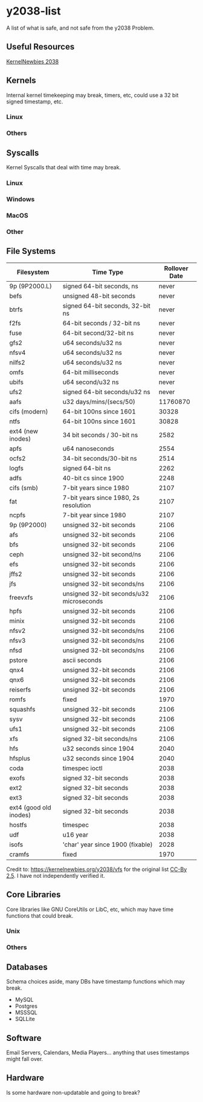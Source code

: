 # y2038-list
A list of what is safe, and not safe from the y2038 Problem. 

## Useful Resources
[KernelNewbies 2038](https://kernelnewbies.org/y2038)


## Kernels
Internal kernel timekeeping may break, timers, etc, could use a 32 bit signed timestamp, etc. 
### Linux
### Others

## Syscalls
Kernel Syscalls that deal with time may break. 
### Linux
### Windows
### MacOS
### Other

## File Systems
| Filesystem | Time Type | Rollover Date
| --- | --- | --- |
| 9p (9P2000.L) | signed 64-bit seconds, ns | never |
| befs | unsigned 48-bit seconds | never |
| btrfs | signed 64-bit seconds, 32-bit ns | never |
| f2fs | 64-bit seconds / 32-bit ns | never |
| fuse | 64-bit second/32-bit ns | never | 
| gfs2 | u64 seconds/u32 ns | never |
| nfsv4 | u64 seconds/u32 ns | never | 
| nilfs2 | u64 seconds/u32 ns | never |
| omfs | 64-bit milliseconds | never |
| ubifs | u64 second/u32 ns | never |
| ufs2 | signed 64-bit seconds/u32 ns | never | 
| aafs | u32 days/mins/(secs/50) | 11760870 |
| cifs (modern) | 64-bit 100ns since 1601 | 30328 |
| ntfs | 64-bit 100ns since 1601 | 30828 | 
| ext4 (new inodes) | 34 bit seconds / 30-bit ns | 2582 |
| apfs | u64 nanoseconds | 2554 | 
| ocfs2 | 34-bit seconds/30-bit ns | 2514| 
| logfs | signed 64-bit ns | 2262 | 
| adfs | 40-bit cs since 1900 | 2248 |
| cifs (smb) | 7-bit years since 1980 | 2107 |
| fat | 7-bit years since 1980, 2s resolution | 2107 |
| ncpfs | 7-bit year since 1980 | 2107 | 
| 9p (9P2000) | unsigned 32-bit seconds | 2106 |
| afs | unsigned 32-bit seconds | 2106 |
| bfs | unsigned 32-bit seconds | 2106 | 
| ceph | unsigned 32-bit second/ns | 2106 |
| efs | unsigned 32-bit seconds | 2106 |
| jffs2 | unsigned 32-bit seconds | 2106 | 
| jfs | unsigned 32-bit seconds/ns | 2106 | 
| freevxfs | unsigned 32-bit seconds/u32 microseconds | 2106 | 
| hpfs | unsigned 32-bit seconds | 2106 |
| minix | unsigned 32-bit seconds | 2106 | 
| nfsv2 | unsigned 32-bit seconds/ns | 2106 | 
| nfsv3 | unsigned 32-bit seconds/ns | 2106 | 
| nfsd | unsigned 32-bit seconds/ns | 2106 | 
| pstore | ascii seconds | 2106 | 
| qnx4 | unsigned 32-bit seconds | 2106 | 
| qnx6 | unsigned 32-bit seconds | 2106 |
| reiserfs | unsigned 32-bit seconds | 2106 |
| romfs | fixed | 1970 | 
| squashfs | unsigned 32-bit seconds | 2106 | 
| sysv | unsigned 32-bit seconds | 2106 | 
| ufs1 | unsigned 32-bit seconds | 2106 | 
| xfs | signed 32-bit seconds/ns | 2106 |
| hfs | u32 seconds since 1904 | 2040 | 
| hfsplus | u32 seconds since 1904 | 2040 | 
| coda | timespec ioctl | 2038 |
| exofs | signed 32-bit seconds | 2038 |
| ext2 | signed 32-bit seconds | 2038 | 
| ext3 | signed 32-bit seconds | 2038
| ext4 (good old inodes) | signed 32-bit seconds | 2038 | 
| hostfs | timespec | 2038 | 
| udf | u16 year | 2038|
| isofs | 'char' year since 1900 (fixable) | 2028 | 
| cramfs | fixed | 1970 | 

Credit to: https://kernelnewbies.org/y2038/vfs for the original list [CC-By 2.5](https://creativecommons.org/licenses/by/2.5/). I have not independently verified it. 

## Core Libraries
Core libraries like GNU CoreUtils or LibC, etc, which may have time functions that could break. 
### Unix
### Others

## Databases 
Schema choices aside, many DBs have timestamp functions which may break. 

* MySQL
* Postgres
* MSSSQL
* SQLLite 

## Software
Email Servers, Calendars, Media Players... anything that uses timestamps might fall over. 

## Hardware
Is some hardware non-updatable and going to break? 
